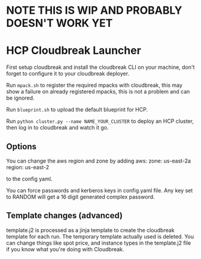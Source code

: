 # NOTE THIS IS WIP AND PROBABLY DOESN'T WORK YET

# HCP Cloudbreak Launcher

First setup cloudbreak and install the cloudbreak CLI on your machine, don't forget to configure it to your cloudbreak deployer.

Run `mpack.sh` to register the required mpacks with cloudbreak, this may show a failure on already registered mpacks, this is not a problem and can be ignored.

Run `blueprint.sh` to upload the default blueprint for HCP.

Run `python cluster.py --name NAME_YOUR_CLUSTER` to deploy an HCP cluster, then log in to cloudbreak and watch it go.

## Options

You can change the aws region and zone by adding
aws:
  zone: us-east-2a
  region: us-east-2

to the config yaml.

You can force passwords and kerberos keys in config.yaml file. Any key set to RANDOM will get a 16 digit generated complex password.

## Template changes (advanced)

template.j2 is processed as a jinja template to create the cloudbreak template for each run. The temporary template actually used is deleted. You can change things like spot price, and instance types in the template.j2 file if you know what you're doing with Cloudbreak. 